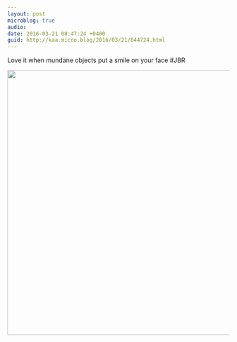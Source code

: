 ```yaml
---
layout: post
microblog: true
audio: 
date: 2016-03-21 08:47:24 +0400
guid: http://kaa.micro.blog/2016/03/21/044724.html
---
```

Love it when mundane objects put a smile on your face #JBR

<img src="http://www.kaa.bz/uploads/2018/b2f2f62180.jpg" width="600" height="600" />
